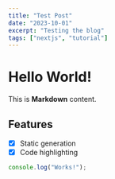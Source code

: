 ```yaml
---
title: "Test Post"
date: "2023-10-01"
excerpt: "Testing the blog"
tags: ["nextjs", "tutorial"]
---
```


# Hello World!
This is **Markdown** content. 

## Features
- [x] Static generation
- [x] Code highlighting
```js
console.log("Works!");